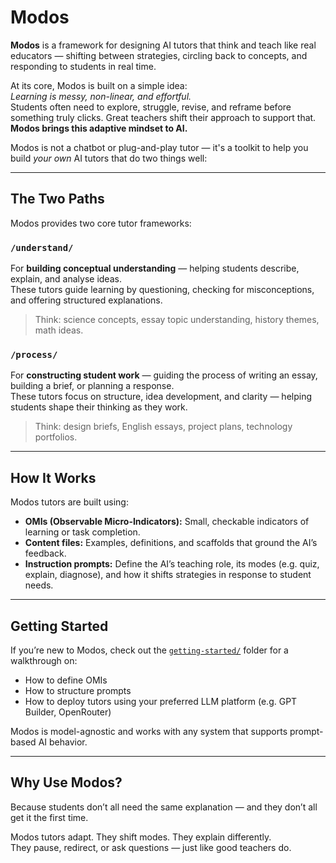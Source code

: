 # Modos

**Modos** is a framework for designing AI tutors that think and teach like real educators — shifting between strategies, circling back to concepts, and responding to students in real time.

At its core, Modos is built on a simple idea:  
*Learning is messy, non-linear, and effortful.*  
Students often need to explore, struggle, revise, and reframe before something truly clicks. Great teachers shift their approach to support that. **Modos brings this adaptive mindset to AI.**

Modos is not a chatbot or plug-and-play tutor — it's a toolkit to help you build *your own* AI tutors that do two things well:

---

## The Two Paths

Modos provides two core tutor frameworks:

###  `/understand/`  
For **building conceptual understanding** — helping students describe, explain, and analyse ideas.  
These tutors guide learning by questioning, checking for misconceptions, and offering structured explanations.

> Think: science concepts, essay topic understanding, history themes, math ideas.

###  `/process/`  
For **constructing student work** — guiding the process of writing an essay, building a brief, or planning a response.  
These tutors focus on structure, idea development, and clarity — helping students shape their thinking as they work.

> Think: design briefs, English essays, project plans, technology portfolios.

---

##  How It Works

Modos tutors are built using:
- **OMIs (Observable Micro-Indicators):** Small, checkable indicators of learning or task completion.
- **Content files:** Examples, definitions, and scaffolds that ground the AI’s feedback.
- **Instruction prompts:** Define the AI’s teaching role, its modes (e.g. quiz, explain, diagnose), and how it shifts strategies in response to student needs.

---

## Getting Started

If you’re new to Modos, check out the [`getting-started/`](./getting-started) folder for a walkthrough on:
- How to define OMIs
- How to structure prompts
- How to deploy tutors using your preferred LLM platform (e.g. GPT Builder, OpenRouter)

Modos is model-agnostic and works with any system that supports prompt-based AI behavior.

---

## Why Use Modos?

Because students don’t all need the same explanation — and they don’t all get it the first time.

Modos tutors adapt. They shift modes. They explain differently.  
They pause, redirect, or ask questions — just like good teachers do.
